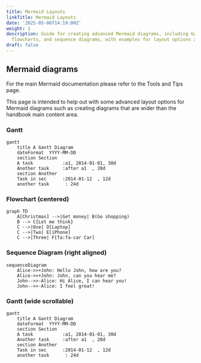 ```yaml
---
title: Mermaid Layouts
linkTitle: Mermaid Layouts
date: '2025-05-06T14:19:00Z'
weight: 1
description: Guide for creating advanced Mermaid diagrams, including Gantt charts,
  flowcharts, and sequence diagrams, with examples for layout options and formatting.
draft: false
---
```



<!-- Unsupported block type: image -->

## Mermaid diagrams

For the main Mermaid documentation please refer to the Tools and Tips page.

This page is intended to help out with some advanced layout options for Mermaid diagrams such as creating diagrams that are wider than the handbook main content area.

### Gantt

```plain text
gantt
    title A Gantt Diagram
    dateFormat  YYYY-MM-DD
    section Section
    A task           :a1, 2014-01-01, 30d
    Another task     :after a1  , 20d
    section Another
    Task in sec      :2014-01-12  , 12d
    another task      : 24d
```

### Flowchart (centered)

```plain text
graph TD
    A[Christmas] -->|Get money| B(Go shopping)
    B --> C{Let me think}
    C -->|One| D[Laptop]
    C -->|Two| E[iPhone]
    C -->|Three| F[fa:fa-car Car]
```

### Sequence Diagram (right aligned)

```plain text
sequenceDiagram
    Alice->>+John: Hello John, how are you?
    Alice->>+John: John, can you hear me?
    John-->>-Alice: Hi Alice, I can hear you!
    John-->>-Alice: I feel great!
```

### Gantt (wide scrollable)

```plain text
gantt
    title A Gantt Diagram
    dateFormat  YYYY-MM-DD
    section Section
    A task           :a1, 2014-01-01, 30d
    Another task     :after a1  , 20d
    section Another
    Task in sec      :2014-01-12  , 12d
    another task      : 24d
```